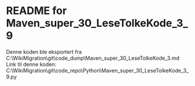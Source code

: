 # README for Maven_super_30_LeseTolkeKode_3_9
Denne koden ble eksportert fra C:\WikiMigration\git\code_dump\Maven_super_30_LeseTolkeKode_3.md
Link til denne koden: C:\WikiMigration\git\code_repo\Python\Maven_super_30_LeseTolkeKode_3_9.py

